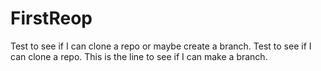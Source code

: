 # FirstReop

Test to see if I can clone a repo or maybe create a branch.
Test to see if I can clone a repo.
This is the line to see if I can make a branch.

